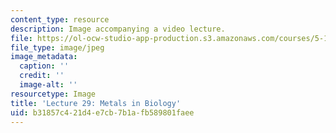 ```yaml
---
content_type: resource
description: Image accompanying a video lecture.
file: https://ol-ocw-studio-app-production.s3.amazonaws.com/courses/5-111-principles-of-chemical-science-fall-2008/b31857c421d4e7cb7b1afb589801faee_29.jpg
file_type: image/jpeg
image_metadata:
  caption: ''
  credit: ''
  image-alt: ''
resourcetype: Image
title: 'Lecture 29: Metals in Biology'
uid: b31857c4-21d4-e7cb-7b1a-fb589801faee
---
```

